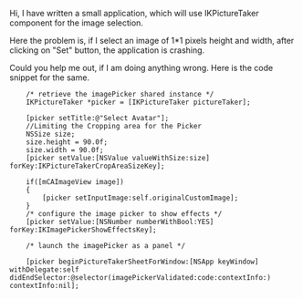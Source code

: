 Hi,
I have written a small application, which will use IKPictureTaker component for the image selection.

Here the  problem is, if I select an image of 1*1 pixels height and width, after clicking on "Set" button, the application is crashing.

Could you help me out, if I am doing anything wrong. Here is the code snippet for the same.


		/* retrieve the imagePicker shared instance */
		IKPictureTaker *picker = [IKPictureTaker pictureTaker];
		
		[picker setTitle:@"Select Avatar"];
		//Limiting the Cropping area for the Picker
		NSSize size;
		size.height = 90.0f;
		size.width = 90.0f;
		[picker setValue:[NSValue valueWithSize:size] forKey:IKPictureTakerCropAreaSizeKey];
 
		if([mCAImageView image])
		{
			[picker setInputImage:self.originalCustomImage];
		}
		/* configure the image picker to show effects */
		[picker setValue:[NSNumber numberWithBool:YES] forKey:IKImagePickerShowEffectsKey];
		
		/* launch the imagePicker as a panel */
		
		[picker beginPictureTakerSheetForWindow:[NSApp keyWindow] withDelegate:self didEndSelector:@selector(imagePickerValidated:code:contextInfo:) contextInfo:nil];
